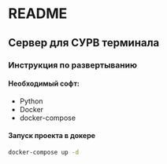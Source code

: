 # README

## Сервер для СУРВ терминала

### Инструкция по развертыванию

#### Необходимый софт:

* Python
* Docker
* docker-compose

#### Запуск проекта в докере

```bash
docker-compose up -d
```
